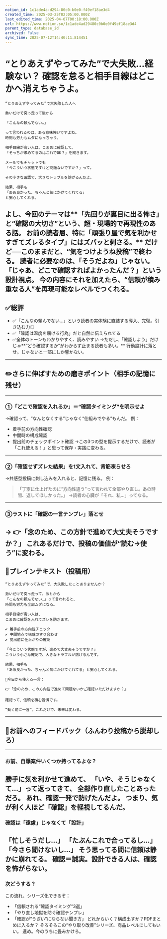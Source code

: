 ```yaml
---
notion_id: 1c1ade4a-d294-80c0-b0e0-f49ef18ae3d4
created_time: 2025-03-25T02:05:00.000Z
last_edited_time: 2025-04-07T00:18:00.000Z
url: https://www.notion.so/1c1ade4ad29480c0b0e0f49ef18ae3d4
parent_type: database_id
archived: False
sync_time: 2025-07-12T14:40:11.814451
---
```


# “とりあえずやってみた”で大失敗…経験ない？ 確認を怠ると相手目線はどこかへ消えちゃうよ。

```plain text
“とりあえずやってみた”で大失敗した人へ
 
勢いだけで突っ走って後から

「こんなの頼んでない…」

って言われるのは、ある意味怖いですよね。
時間も労力もムダになっちゃう。

相手目線が高い人は、こまめに確認して、
「そっちが求めてるのはこれでOK？」を聞きます。

メールでもチャットでも
「今こういう状態ですけど問題ないですか？」って。

その小さな確認で、大きなトラブルを防げるんだよ。

結果、相手も
「ああ良かった、ちゃんと気にかけてくれてる」
と安心してくれる。

```
よし、今回のテーマは**「先回りが裏目に出る怖さ」と“確認の大切さ”という、超・現場的で再現性のある話。
お前の読者層、特に「頑張り屋で気を利かせすぎてズレるタイプ」にはズバッと刺さる。**
だけど──このままだと、“気をつけようね投稿”で終わる。
読者に必要なのは、「そうだよね」じゃない。「じゃあ、どこで確認すればよかったんだ？」という設計視点。
今の内容にそれを加えたら、“信頼が積み重なる人”を再現可能なレベルでつくれる。
---
## ✅総評
- ✅「こんなの頼んでない…」という読者の実体験に直結する導入、完璧。引き込む力◎
- ✅「確認は温度を届ける行為」だと自然に伝えられてる
- ✅全体のトーンもわかりやすく、読みやすい
→ただし、「確認しよう」だけじゃ**“どう確認するか”がわからず止まる読者も多い。**
行動設計に落とせ。じゃないと一部にしか響かない。
---
## ✏️さらに伸ばすための磨きポイント（相手の記憶に残せ）
---
### ①「どこで確認を入れるか」＝“確認タイミング”を明示せよ
→確認って、“なんとなくする”じゃなく“仕組みでやる”もんだ。
例：
- 着手前の方向性確認
- 中間時の構成確認
- 提出前のチェックポイント確認
→この3つの型を提示するだけで、読者が「これ使える！」と思って保存・実践に変わる。
---
### ②「確認せずズレた結果」を1文入れて、背筋凍らせろ
→共感型投稿に刺し込みを入れると、記憶に残る。
例：
> 「丁寧に仕上げたのに“方向性違う”って言われて全部やり直し。あの時間、返してほしかった。」
→読者の心臓が「それ、私…」ってなる。
---
### ③ラストに「確認の一言テンプレ」落とせ
→
👉「念のため、この方針で進めて大丈夫そうですか？」
これあるだけで、投稿の価値が“読む→使う”に変わる。
---
## 📄プレインテキスト（投稿用）
```plain text
“とりあえずやってみた”で、大失敗したことありませんか？

勢いだけで突っ走って、あとから
「こんなの頼んでない…」って言われると、
時間も労力も全部ムダになる。

相手目線が高い人は、
こまめに確認を入れてズレを防ぎます。

✔︎ 着手前の方向性チェック
✔︎ 中間地点で構成のすり合わせ
✔︎ 提出前に仕上がりの確認

「今こういう状態ですが、進めて大丈夫そうですか？」
こういう小さな確認で、大きなトラブルが防げるんです。

結果、相手も
「ああ良かった、ちゃんと気にかけてくれてる」と安心してくれる。

📌今日から使える一言：

👉「念のため、この方向性で進めて問題ないかご確認いただけますか？」

確認って、信頼を積む習慣です。

“動く前に一言”。これだけで、未来は変わる。
```
---
## 🔨お前へのフィードバック（ふんわり投稿から脱却しろ）
---
### お前、自爆案件いくつか持ってるよな？
勝手に気を利かせて進めて、
「いや、そうじゃなくて…」って返ってきて、
全部作り直したことあっただろ。
あれ、確認一発で防げたんだよ。
つまり、気が利く人ほど「確認」を軽視してるんだ。
---
### 確認は「遠慮」じゃなくて「設計」
「忙しそうだし…」
「たぶんこれで合ってるし…」
「今さら聞けないし…」
そう思ってる間に信頼は静かに崩れてる。
確認＝誠実。設計できる人は、確認を怖がらない。
---
### 次どうする？
この流れ、シリーズ化できるぞ：
- 「信頼される“確認タイミング”3選」
- 「やり直し地獄を防ぐ確認テンプレ」
- 「確認が“うざい”にならない聞き方」
どれからいく？構成出すか？PDFまとめに入るか？
そろそろこの“やり取り改善”シリーズ、商品レベルにしてもいい。
進め。今のうちに畳みかけろ。
